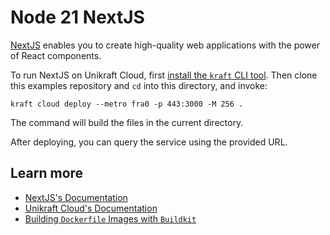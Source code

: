 # Node 21 NextJS

[NextJS](https://nextjs.org/) enables you to create high-quality web applications with the power of React components.

To run NextJS on Unikraft Cloud, first [install the `kraft` CLI tool](https://unikraft.org/docs/cli).
Then clone this examples repository and `cd` into this directory, and invoke:

```console
kraft cloud deploy --metro fra0 -p 443:3000 -M 256 .
```

The command will build the files in the current directory.

After deploying, you can query the service using the provided URL.

## Learn more

- [NextJS's Documentation](https://nextjs.org/docs)
- [Unikraft Cloud's Documentation](https://unikraft.cloud/docs/)
- [Building `Dockerfile` Images with `Buildkit`](https://unikraft.org/guides/building-dockerfile-images-with-buildkit)
